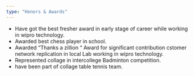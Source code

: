```yaml
---
type: "Honors & Awards"
---
```

* Have got the best fresher award in early stage of career while working in wipro technology.
* Awarded best chess player in school.
* Awarded “Thanks a zillion “ Award for significant contribution cstomer network replication in local Lab working in wipro technology.
* Represented collage in intercollege Badminton competition.
* have been part of collage table tennis team.
